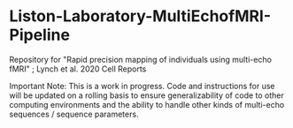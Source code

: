 # Liston-Laboratory-MultiEchofMRI-Pipeline
Repository for "Rapid precision mapping of individuals using multi-echo fMRI" ; Lynch et al. 2020 Cell Reports

Important Note: This is a work in progress. Code and instructions for use will be updated on a rolling basis to ensure generalizability of code to other computing environments and the ability to handle other kinds of multi-echo sequences / sequence parameters.

